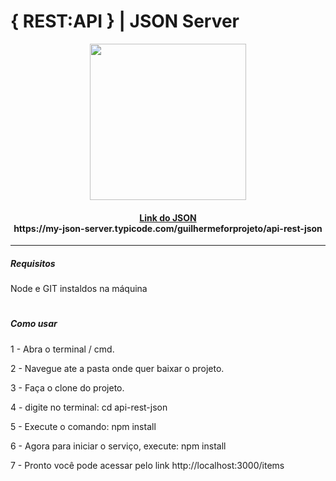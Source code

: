 # { REST:API }  |  JSON Server
<div style="text-align:center">
<img style="width:250px" src="https://camo.githubusercontent.com/70c14e1cc32aadda7539ba9dec9a2b6d9df52dc05994a2d823562f6f48669268/68747470733a2f2f7265732e636c6f7564696e6172792e636f6d2f70726163746963616c6465762f696d6167652f66657463682f732d2d68726834317165562d2d2f635f696d616767615f7363616c652c665f6175746f2c666c5f70726f67726573736976652c685f3530302c715f6175746f2c775f313030302f68747470733a2f2f6465762d746f2d75706c6f6164732e73332e616d617a6f6e6177732e636f6d2f692f31733362656479706b74377a6d386d61696b7a672e706e67">
</div>
<div style="text-align:center">
<h4><a href="https://my-json-server.typicode.com/guilhermeforprojeto/api-rest-json">Link do JSON </br> </a>https://my-json-server.typicode.com/guilhermeforprojeto/api-rest-json</h4>
</div>

<hr/> 
<h5>Requisitos</h5>
<p>Node e GIT instaldos na máquina</p>

# <h5>Como usar</h5>
<p>1 - Abra o terminal / cmd.</p>
<p>2 - Navegue ate a pasta onde quer baixar o projeto.</p>
<p>3 - Faça o clone do projeto.</p>
<p>4 - digite no terminal: cd api-rest-json</p>
<p>5 - Execute o comando: npm install</p>
<p>6 - Agora para iniciar o serviço, execute: npm install</p>
<p>7 - Pronto você pode acessar pelo link http://localhost:3000/items</p>



 